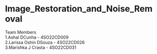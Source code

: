 # Image_Restoration_and_Noise_Removal

Team Members <br>
1.Ashal DCunha - 4SO22CD009 <br>
2.Larissa Oshin DSouza - 4SO22CD026 <br>
3.Marishka J Crasta - 4SO22CD031  <br>
